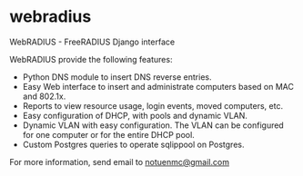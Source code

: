 webradius
=========

WebRADIUS - FreeRADIUS Django interface

WebRADIUS provide the following features:
- Python DNS module to insert DNS reverse entries.
- Easy Web interface to insert and administrate computers based on MAC and 802.1x.
- Reports to view resource usage, login events, moved computers, etc.
- Easy configuration of DHCP, with pools and dynamic VLAN.
- Dynamic VLAN with easy configuration. The VLAN can be configured for one computer or for the entire DHCP pool.
- Custom Postgres queries to operate sqlippool on Postgres.

For more information, send email to notuenmc@gmail.com
